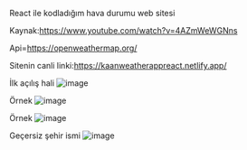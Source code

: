 React ile kodladığım hava durumu web sitesi

Kaynak:https://www.youtube.com/watch?v=4AZmWeWGNns

Api=https://openweathermap.org/

Sitenin canli linki:https://kaanweatherappreact.netlify.app/

İlk açılış hali
![image](https://github.com/kaankaltakkiran/Wheather-React-App/assets/98158194/94f3007f-5ebd-48fb-897a-a8d5f177cbae)

Örnek
![image](https://github.com/kaankaltakkiran/Wheather-React-App/assets/98158194/3191053f-9158-4069-9c32-c803c1b34fd1)

Örnek
![image](https://github.com/kaankaltakkiran/Wheather-React-App/assets/98158194/e7227f8d-727b-4b80-b7e9-6740c8c62210)

Geçersiz şehir ismi
![image](https://github.com/kaankaltakkiran/Wheather-React-App/assets/98158194/13ddce2e-329a-461e-b100-ed5218c19492)


